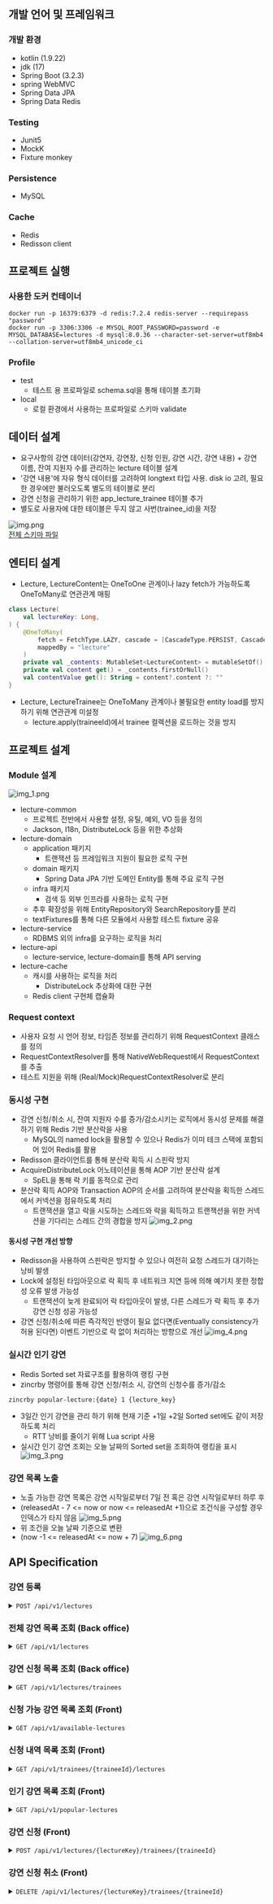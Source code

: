 ## 개발 언어 및 프레임워크
### 개발 환경
* kotlin (1.9.22)
* jdk (17)
* Spring Boot (3.2.3)
* spring WebMVC
* Spring Data JPA
* Spring Data Redis

### Testing
* Junit5
* MockK
* Fixture monkey

### Persistence
* MySQL

### Cache
* Redis
* Redisson client

## 프로젝트 실행
### 사용한 도커 컨테이너
```shell
docker run -p 16379:6379 -d redis:7.2.4 redis-server --requirepass "password"
docker run -p 3306:3306 -e MYSQL_ROOT_PASSWORD=password -e MYSQL_DATABASE=lectures -d mysql:8.0.36 --character-set-server=utf8mb4 --collation-server=utf8mb4_unicode_ci
```

### Profile
* test
  * 테스트 용 프로파일로 schema.sql을 통해 테이블 초기화
* local
  * 로컬 환경에서 사용하는 프로파일로 스키마 validate 

## 데이터 설계 
* 요구사항의 강연 데이터(강연자, 강연장, 신청 인원, 강연 시간, 강연 내용) + 강연 이름, 잔여 지원자 수를 관리하는 lecture 테이블 설계
* '강연 내용'에 자유 형식 데이터를 고려하여 longtext 타입 사용. disk io 고려, 필요한 경우에만 불러오도록 별도의 테이블로 분리 
* 강연 신청을 관리하기 위한 app_lecture_trainee 테이블 추가
* 별도로 사용자에 대한 테이블은 두지 않고 사번(trainee_id)을 저장

![img.png](img/img.png)  
[전체 스키마 파일](lecture-domain%2Fsrc%2Fmain%2Fresources%2Fschema.sql)

## 엔티티 설계
* Lecture, LectureContent는 OneToOne 관계이나 lazy fetch가 가능하도록 OneToMany로 연관관계 매핑
```kotlin
class Lecture(
    val lectureKey: Long,
) {
    @OneToMany(
        fetch = FetchType.LAZY, cascade = [CascadeType.PERSIST, CascadeType.MERGE, CascadeType.REFRESH],
        mappedBy = "lecture"
    )
    private val _contents: MutableSet<LectureContent> = mutableSetOf()
    private val content get() = _contents.firstOrNull()
    val contentValue get(): String = content?.content ?: ""
}
```
* Lecture, LectureTrainee는 OneToMany 관계이나 불필요한 entity load를 방지하기 위해 연관관계 미설정
  * lecture.apply(traineeId)에서 trainee 컬렉션을 로드하는 것을 방지  


## 프로젝트 설계
### Module 설계
![img_1.png](img/img_1.png)  
* lecture-common
  * 프로젝트 전반에서 사용할 설정, 유틸, 예외, VO 등을 정의
  * Jackson, I18n, DistributeLock 등을 위한 추상화
* lecture-domain
  * application 패키지
    * 트랜잭션 등 프레임워크 지원이 필요한 로직 구현
  * domain 패키지
    * Spring Data JPA 기반 도메인 Entity를 통해 주요 로직 구현
  * infra 패키지
    * 검색 등 외부 인프라를 사용하는 로직 구현
  * 추후 확장성을 위해 EntityRepository와 SearchRepository를 분리
  * textFixtures를 통해 다른 모듈에서 사용할 테스트 fixture 공유
* lecture-service
  * RDBMS 외의 infra를 요구하는 로직을 처리
* lecture-api
  * lecture-service, lecture-domain를 통해 API serving
* lecture-cache
  * 캐시를 사용하는 로직을 처리
    * DistributeLock 추상화에 대한 구현 
  * Redis client 구현체 캡슐화

### Request context
* 사용자 요청 시 언어 정보, 타임존 정보를 관리하기 위해 RequestContext 클래스를 정의
* RequestContextResolver를 통해 NativeWebRequest에서 RequestContext를 추출
* 테스트 지원을 위해 (Real/Mock)RequestContextResolver로 분리

### 동시성 구현
* 강연 신청/취소 시, 잔여 지원자 수를 증가/감소시키는 로직에서 동시성 문제를 해결하기 위해 Redis 기반 분산락을 사용
  * MySQL의 named lock을 활용할 수 있으나 Redis가 이미 테크 스택에 포함되어 있어 Redis를 활용
* Redisson 클라이언트를 통해 분산락 획득 시 스핀락 방지
* AcquireDistributeLock 어노테이션을 통해 AOP 기반 분산락 설계
  * SpEL을 통해 락 키를 동적으로 관리
* 분산락 획득 AOP와 Transaction AOP의 순서를 고려하여 분산락을 획득한 스레드에서 커넥션을 점유하도록 처리  
  * 트랜잭션을 열고 락을 시도하는 스레드와 락을 획득하고 트랜잭션을 위한 커넥션을 기다리는 스레드 간의 경합을 방지
![img_2.png](img/img_2.png)

#### 동시성 구현 개선 방향
* Redisson을 사용하여 스핀락은 방지할 수 있으나 여전히 요청 스레드가 대기하는 낭비 발생
* Lock에 설정된 타임아웃으로 락 획득 후 네트워크 지연 등에 의해 예기치 못한 정합성 오류 발생 가능성
  * 트랜잭션이 늦게 완료되어 락 타입아웃이 발생, 다른 스레드가 락 획득 후 추가 강연 신청 성공 가능성 
* 강연 신청/취소에 따른 즉각적인 반영이 필요 없다면(Eventually consistency가 허용 된다면) 이벤트 기반으로 락 없이 처리하는 방향으로 개선
![img_4.png](img/img_4.png)

### 실시간 인기 강연
* Redis Sorted set 자료구조를 활용하여 랭킹 구현
* zincrby 명령어를 통해 강연 신청/취소 시, 강연의 신청수를 증가/감소 
```redis
zincrby popular-lecture:{date} 1 {lecture_key}
```
* 3일간 인기 강연을 관리 하기 위해 현재 기준 +1일 +2일 Sorted set에도 같이 저장 하도록 처리
  * RTT 낭비를 줄이기 위해 Lua script 사용
* 실시간 인기 강연 조회는 오늘 날짜의 Sorted set을 조회하여 랭킹을 표시
![img_3.png](img/img_3.png)

### 강연 목록 노출
* 노출 가능한 강연 목록은 강연 시작일로부터 7일 전 혹은 강연 시작일로부터 하루 후
* (releasedAt - 7 <= now or now <= releasedAt +1)으로 조건식을 구성할 경우 인덱스가 타지 않음
![img_5.png](img/img_5.png)
* 위 조건을 오늘 날짜 기준으로 변환
* (now -1 <= releasedAt <= now + 7) 
![img_6.png](img/img_6.png)

## API Specification
### 강연 등록 
<details>
 <summary><code>POST /api/v1/lectures</code></summary>

#### 요청 Body
```json
{
  "name": "Spring boot 3.0",
  "location": "서울시 마포구",
  "releasedAt": "2024-03-24T12:00:00",
  "trainer": "Trainer",
  "maxTraineeCount": 100,
  "content": "..."
}
```

#### 201 성공 응답
```json
{
    "result": {
        "lectureKey": 5
    },
    "requestContext": {
        "supportLang": "KOREAN",
        "zoneId": "Asia/Seoul",
        "nowDateTime": "2024-03-24T16:35:13.466622",
        "nowDate": "2024-03-24"
    },
    "message": "요청이 성공했습니다."
}
```
#### 4xx 실패 응답
```json
{
    "errorInfo": {
        "errorCode": "INVALID_RELEASE_AT"
    },
    "message": "유효하지 않은 강연 시작일입니다."
}
```
</details>

### 전체 강연 목록 조회 (Back office)
<details>
 <summary><code>GET /api/v1/lectures</code></summary>

#### 200 성공 응답
```json
{
    "result": {
        "contents": [
            {
                "lectureKey": 5,
                "name": "name_1cbc9e78fce5",
                "maxTraineeCount": 3,
                "remainTraineeCount": 3,
                "releasedAt": "2024-03-26T09:10:32",
                "key": 5
            }
        ],
        "isFirst": true,
        "isLast": true,
        "size": 10,
        "hasNext": false,
        "isEmpty": false,
        "lastKey": 1
    },
    "requestContext": {
        "supportLang": "KOREAN",
        "zoneId": "Asia/Seoul",
        "nowDateTime": "2024-03-24T16:37:45.154018",
        "nowDate": "2024-03-24"
    },
    "message": "요청이 성공했습니다."
}
```
</details>

### 강연 신청 목록 조회 (Back office)
<details>
 <summary><code>GET /api/v1/lectures/trainees</code></summary>

#### 200 성공 응답
```json
{
    "result": {
        "contents": [
            {
                "lectureTraineeKey": 13,
                "lectureKey": 1,
                "name": "lecture 1",
                "traineeId": "00006",
                "applyAt": "2024-03-24T16:19:30.046001",
                "key": 13
            }
        ],
        "isFirst": true,
        "isLast": false,
        "size": 10,
        "hasNext": true,
        "isEmpty": false,
        "lastKey": 4
    },
    "requestContext": {
        "supportLang": "KOREAN",
        "zoneId": "Asia/Seoul",
        "nowDateTime": "2024-03-24T16:26:42.042137",
        "nowDate": "2024-03-24"
    },
    "message": "요청이 성공했습니다."
}
```
</details>



### 신청 가능 강연 목록 조회 (Front)
<details>
 <summary><code>GET /api/v1/available-lectures</code></summary>

#### 200 성공 응답
```json
{
    "result": {
        "contents": [
            {
                "lectureKey": 5,
                "name": "name_1cbc9e78fce5",
                "maxTraineeCount": 3,
                "remainTraineeCount": 3,
                "releasedAt": "2024-03-26T09:10:32",
                "key": 5
            }
        ],
        "isFirst": true,
        "isLast": true,
        "size": 10,
        "hasNext": false,
        "isEmpty": false,
        "lastKey": 1
    },
    "requestContext": {
        "supportLang": "KOREAN",
        "zoneId": "Asia/Seoul",
        "nowDateTime": "2024-03-24T16:37:17.625694",
        "nowDate": "2024-03-24"
    },
    "message": "요청이 성공했습니다."
}
```
</details>

### 신청 내역 목록 조회 (Front)
<details>
 <summary><code>GET /api/v1/trainees/{traineeId}/lectures</code></summary>

#### 200 성공 응답
```json
{
    "result": {
        "contents": [
            {
                "lectureTraineeKey": 2,
                "lectureKey": 3,
                "name": "lecture 3",
                "applyAt": "2024-03-24T16:19:29.991729",
                "key": 2
            }
        ],
        "isFirst": true,
        "isLast": true,
        "size": 10,
        "hasNext": false,
        "isEmpty": false,
        "lastKey": 2
    },
    "requestContext": {
        "supportLang": "KOREAN",
        "zoneId": "Asia/Seoul",
        "nowDateTime": "2024-03-24T16:30:42.542166",
        "nowDate": "2024-03-24"
    },
    "message": "요청이 성공했습니다."
}
```
</details>

### 인기 강연 목록 조회 (Front)
<details>
 <summary><code>GET /api/v1/popular-lectures</code></summary>

#### 200 성공 응답
```json
{
    "result": [
        {
            "lectureKey": 2,
            "name": "lecture 2",
            "maxTraineeCount": 20,
            "remainTraineeCount": 14,
            "releasedAt": "2024-03-26T16:19:29.956",
            "key": 2
        },
        {
            "lectureKey": 3,
            "name": "lecture 3",
            "maxTraineeCount": 20,
            "remainTraineeCount": 18,
            "releasedAt": "2024-03-26T16:19:29.956",
            "key": 3
        }
    ],
    "requestContext": {
        "supportLang": "KOREAN",
        "zoneId": "Asia/Seoul",
        "nowDateTime": "2024-03-24T16:33:16.078426",
        "nowDate": "2024-03-24"
    },
    "message": "요청이 성공했습니다."
}
```
</details>

### 강연 신청 (Front)
<details>
 <summary><code>POST /api/v1/lectures/{lectureKey}/trainees/{traineeId}</code></summary>

#### 204 No content
</details>

### 강연 신청 취소 (Front)
<details>
 <summary><code>DELETE /api/v1/lectures/{lectureKey}/trainees/{traineeId}</code></summary>

#### 204 No content
</details>
